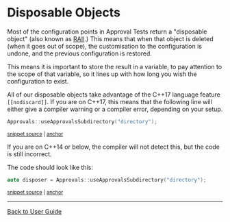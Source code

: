 <!--
GENERATED FILE - DO NOT EDIT
This file was generated by [MarkdownSnippets](https://github.com/SimonCropp/MarkdownSnippets).
Source File: /doc/mdsource/DisposableObjects.source.md
To change this file edit the source file and then execute ./run_markdown_templates.sh.
-->

<a id="top"></a>

# Disposable Objects

Most of the configuration points in Approval Tests return a "disposable object" (also known as [RAII](/doc/Glossary.md#raii-resource-acquisition-is-initialization).) This means that when that object is deleted (when it goes out of scope), the customisation to the configuration is undone, and the previous configuration is restored.

This means it is important to store the result in a variable, to pay attention to the scope of that variable, so it lines up with how long you wish the configuration to exist.

All of our disposable objects take advantage of the C++17 language feature `[[nodiscard]]`. If you are on C++17, this means that the following line will either give a compiler warning or a compiler error, depending on your setup.

<!-- snippet: disposable_incorrect -->
<a id='snippet-disposable_incorrect'></a>
```cpp
Approvals::useApprovalsSubdirectory("directory");
```
<sup><a href='/tests/DocTest_Tests/docs/DisposableSamples.cpp#L12-L14' title='File snippet `disposable_incorrect` was extracted from'>snippet source</a> | <a href='#snippet-disposable_incorrect' title='Navigate to start of snippet `disposable_incorrect`'>anchor</a></sup>
<!-- endSnippet -->

If you are on C++14 or below, the compiler will not detect this, but the code is still incorrect.

The code should look like this:

<!-- snippet: disposable_correct -->
<a id='snippet-disposable_correct'></a>
```cpp
auto disposer = Approvals::useApprovalsSubdirectory("directory");
```
<sup><a href='/tests/DocTest_Tests/docs/DisposableSamples.cpp#L7-L9' title='File snippet `disposable_correct` was extracted from'>snippet source</a> | <a href='#snippet-disposable_correct' title='Navigate to start of snippet `disposable_correct`'>anchor</a></sup>
<!-- endSnippet -->

---

[Back to User Guide](/doc/README.md#top)
